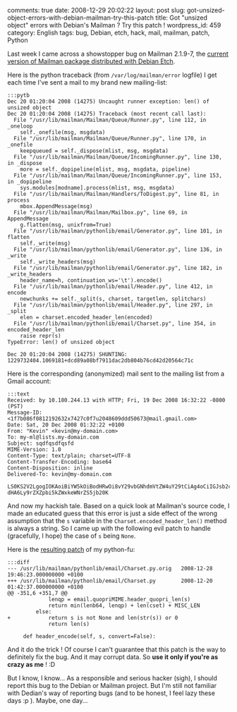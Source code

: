 comments: true
date: 2008-12-29 20:02:22
layout: post
slug: got-unsized-object-errors-with-debian-mailman-try-this-patch
title: Got "unsized object" errors with Debian's Mailman ? Try this patch !
wordpress_id: 459
category: English
tags: bug, Debian, etch, hack, mail, mailman, patch, Python

Last week I came across a showstopper bug on Mailman 2.1.9-7, the [current version of Mailman package distributed with Debian Etch](http://packages.debian.org/etch/mailman).

Here is the python traceback (from `/var/log/mailman/error` logfile) I get each time I've sent a mail to my brand new mailing-list:

    :::pytb
    Dec 20 01:20:04 2008 (14275) Uncaught runner exception: len() of unsized object
    Dec 20 01:20:04 2008 (14275) Traceback (most recent call last):
      File "/usr/lib/mailman/Mailman/Queue/Runner.py", line 112, in _oneloop
        self._onefile(msg, msgdata)
      File "/usr/lib/mailman/Mailman/Queue/Runner.py", line 170, in _onefile
        keepqueued = self._dispose(mlist, msg, msgdata)
      File "/usr/lib/mailman/Mailman/Queue/IncomingRunner.py", line 130, in _dispose
        more = self._dopipeline(mlist, msg, msgdata, pipeline)
      File "/usr/lib/mailman/Mailman/Queue/IncomingRunner.py", line 153, in _dopipeline
        sys.modules[modname].process(mlist, msg, msgdata)
      File "/usr/lib/mailman/Mailman/Handlers/ToDigest.py", line 81, in process
        mbox.AppendMessage(msg)
      File "/usr/lib/mailman/Mailman/Mailbox.py", line 69, in AppendMessage
        g.flatten(msg, unixfrom=True)
      File "/usr/lib/mailman/pythonlib/email/Generator.py", line 101, in flatten
        self._write(msg)
      File "/usr/lib/mailman/pythonlib/email/Generator.py", line 136, in _write
        self._write_headers(msg)
      File "/usr/lib/mailman/pythonlib/email/Generator.py", line 182, in _write_headers
        header_name=h, continuation_ws='\t').encode()
      File "/usr/lib/mailman/pythonlib/email/Header.py", line 412, in encode
        newchunks += self._split(s, charset, targetlen, splitchars)
      File "/usr/lib/mailman/pythonlib/email/Header.py", line 297, in _split
        elen = charset.encoded_header_len(encoded)
      File "/usr/lib/mailman/pythonlib/email/Charset.py", line 354, in encoded_header_len
        raise repr(s)
    TypeError: len() of unsized object

    Dec 20 01:20:04 2008 (14275) SHUNTING: 1229732404.1069181+dcd89a08bf7911dac2db804b76cd42d20564c71c

Here is the corresponding (anonymized) mail sent to the mailing list from a Gmail account:

    :::text
    Received: by 10.180.244.13 with HTTP; Fri, 19 Dec 2008 16:32:22 -0800 (PST)
    Message-ID: <1f7b086f0812192632x7427c0f7u2048609ddd50673@mail.gmail.com>
    Date: Sat, 20 Dec 2008 01:32:22 +0100
    From: "Kevin" <kevin@my-domain.com>
    To: my-ml@lists.my-domain.com
    Subject: sqdfqsdfqsfd
    MIME-Version: 1.0
    Content-Type: text/plain; charset=UTF-8
    Content-Transfer-Encoding: base64
    Content-Disposition: inline
    Delivered-To: kevin@my-domain.com

    LS0KS2V2LgogIOKAoiBiYW5kOiBodHRwOi8vY29vbGNhdmVtZW4uY29tCiAg4oCiIGJsb2c6IGh0
    dHA6Ly9rZXZpbi5kZWxkeWNrZS5jb20K

And now my hackish tale. Based on a quick look at Mailman's source code, I made an educated guess that this error is just a side effect of the wrong assumption that the `s` variable in the `Charset.encoded_header_len()` method is always a string. So I came up with the following evil patch to handle (gracefully, I hope) the case of `s` being `None`.

Here is the [resulting patch](http://kevin.deldycke.com/wp-content/uploads/2008/12/mailman-219-7-charset-handling.patch) of my python-fu:

    :::diff
    --- /usr/lib/mailman/pythonlib/email/Charset.py.orig   2008-12-28 19:46:23.000000000 +0100
    +++ /usr/lib/mailman/pythonlib/email/Charset.py        2008-12-20 01:42:37.000000000 +0100
    @@ -351,6 +351,7 @@
                 lenqp = email.quopriMIME.header_quopri_len(s)
                 return min(lenb64, lenqp) + len(cset) + MISC_LEN
             else:
    +            return s is not None and len(str(s)) or 0
                 return len(s)

         def header_encode(self, s, convert=False):

And it do the trick ! Of course I can't guarantee that this patch is the way to definitely fix the bug. And it may corrupt data. So **use it only if you're as crazy as me** ! :D

But I know, I know... As a responsible and serious hacker (sigh), I should report this bug to the Debian or Mailman project. But I'm still not familiar with Dedian's way of reporting bugs (and to be honest, I feel lazy these days :p ). Maybe, one day...
